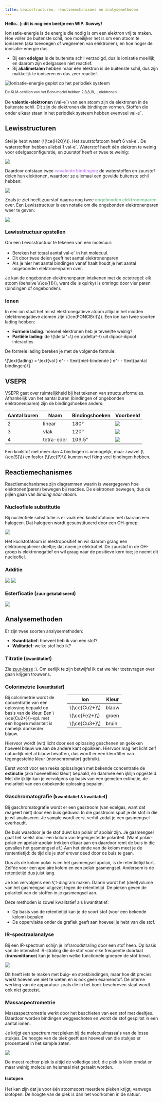 ```yaml
---
title: Lewisstructuren, reactiemechanismes en analysemethoden
---
```


**Hello.. (: dit is nog een beetje een WIP. Sowwy!**

Ionisatie-energie is de energie die nodig is om een elektron vrij te maken. Hoe voller de buitenste schil, hoe moeilijker het is om een atoom te ioniseren (aka toevoegen of wegnemen van elektronen), en hoe hoger de ionisatie-energie dus.

- Bij een **edelgas** is de buitenste schil verzadigd, dus is ionisatie moeilijk, en daarom zijn edelgassen niet reactief.
- Bij **akalimetalen** hebben maar één elektron is de buitenste schil, dus zijn makkelijk te ioniseren en dus zeer reactief.

![Ionisatie-energie geplot op het periodiek systeem](ionisatie-periodiek-systeem.png)

<small>De KLM-schillen van het Bohr-model hebben 2,8,8,18,... elektronen.</small>

De **valentie-elektronen** (val-e<sup>-</sup>) van een atoom zijn de elektronen in de buitenste schil. Dit zijn de elektronen die bindingen vormen. Stoffen die onder elkaar staan in het periodiek systeem hebben evenveel val-e<sup>-</sup>.

## Lewisstructuren

Stel je hebt water (\\(\ce{H2O}\\)). Het zuurstofatoom heeft 6 val-e<sup>-</sup>. De waterstoffen hebben allebei 1 val-e<sup>-</sup>. Waterstof heeft één elektron te weinig voor edelgasconfiguratie, en zuurstof heeft er twee te weinig:

![](covalentie0.png)

Daardoor ontstaan twee <b style="color:#c996f8">covalente bindingen</b>: de waterstoffen en zuurstof delen hun elektronen, waardoor ze allemaal een gevulde buitenste schil hebben:

![](covalentie1.png)

Zoals je ziet heeft zuurstof daarna nog twee <b style="color:#82c996">ongebonden elektronenparen</b> over. Een Lewisstructuur is een notatie om die ongebonden elektronenparen weer te geven:

![](lewis0.png)

### Lewisstructuur opstellen

Om een Lewisstructuur te tekenen van een molecuul:

- Bereken het totaal aantal val-e<sup>-</sup> in het molecuul.
- Dit door twee delen geeft het aantal elektronenparen.
- Als je hier het aantal bindingen vanaf haalt houdt je het aantal ongebonden elektronenparen over.

Je kan de ongebonden elektronenparen intekenen met de octetregel: elk atoom (behalve \\(\ce{H}\\), want die is quirky) is omringd door vier paren (bindingen of ongebonden).

### Ionen

In een ion staat het minst elektronegatieve atoom altijd in het midden (elektronegatieve atomen zijn \\(\ce{FONClBrI}\\)). Een ion kan twee soorten lading hebben:

- **Formele lading**: hoeveel elektronen heb je teveel/te weinig?
- **Partiële lading**: de \\(\delta^+\\) en \\(\delta^-\\) uit dipool-dipool interacties.

De formele lading bereken je met de volgende formule:

\\[\text{lading} = \text{val } e^- - \text{niet-bindende } e^- - \text{aantal bindingen}\\]

## VSEPR

VSEPR gaat over ruimtelijkheid bij het tekenen van structuurformules. Afhankelijk van het aantal buren (bindingen of ongebonden elektronenparen) zijn de bindingshoeken anders:

<style> td img { max-height: 65px } </style>

| Aantal&nbsp;buren | Naam | Bindingshoeken | Voorbeeld |
|--|--|--|--|
| 2 | linear | 180&deg; | ![](linear.png) |
| 3 | vlak | 120&deg; | ![](vlak.png) |
| 4 | tetra-eder | 109.5&deg; | ![](tetra-eder.png) |

Een koolstof met meer dan 4 bindingen is onmogelijk, maar zwavel (\\(\ce{S}\\)) en fosfor (\\(\ce{P}\\)) kunnen wel fking veel bindingen hebben.

## Reactiemechanismes

Reactiemechanismes zijn diagrammen waarin is weergegeven hoe elektronen(paren) bewegen bij reacties. De elektronen bewegen, dus de pijlen gaan van *binding naar atoom*.

### Nucleofiele substitutie

Bij nucleofiele substitutie is er vaak een koolstofatoom met daaraan een halogeen. Dat halogeen wordt gesubstitueerd door een OH-groep:

![](nucleofiele-substitutie.png)

Het koolstofatoom is elektropositief en wil daarom graag een elektronegatiever deeltje; dat noem je elektrofiel. De zuurstof in de OH-groep is elektronegatief en wil graag naar de positieve kern toe; je noemt dit nucleofiel.

### Additie

![](additie0.png)
![](additie1.png)

### Esterficatie (<small>zuur gekataliseerd</small>)

![](esterificatie1.png)

## Analysemethoden

Er zijn twee soorten analysemethoden:

- **Kwantitatief**: hoeveel heb ik van een stof?
- **Walitatief**: welke stof heb ik?

### Titratie (<small>kwantitatief</small>)

Zie [zuur-base](http://localhost:4000/5VWO/TW3/Scheikunde.html#titraties) :). Om eerlijk te zijn betwijfel ik dat we hier toetsvragen over gaan krijgen trouwens.

### Colorimetrie (<small>kwantitatief</small>)

<table style="float:right;max-width:300px;margin: 0 0 1em 2em">
  <thead>
    <tr>
      <th>Ion</th>
      <th>Kleur</th>
    </tr>
  </thead>
  <tbody>
    <tr>
      <td>\(\ce{Cu2+}\)</td>
      <td>blauw</td>
    </tr>
    <tr>
      <td>\(\ce{Fe2+}\)</td>
      <td>groen</td>
    </tr>
    <tr>
      <td>\(\ce{Cu3+}\)</td>
      <td>bruin</td>
    </tr>
  </tbody>
</table>

Bij colorimetrie wordt de concentratie van een oplossing bepaald op basis van de kleur. Een \\(\ce{Cu2+}\\)-opl. met een hogere molariteit is namelijk donkerder blauw.

Hiervoor wordt (wit) licht door een oplossing geschenen en gekeken hoeveel blauw we aan de andere kant oppikken. Hiervoor mag het licht zelf natuurlijk niet al blauw bevatten, dus wordt er een kleurfilter van tegengestelde kleur (monochromator) gebruikt.

Eerst wordt voor een reeks oplossingen met bekende concentratie de **extinctie** (aka hoeveelheid kleur) bepaald, en daarmee een ijklijn opgesteld. Met die ijklijn kan je vervolgens op basis van een gemeten extinctie, de molariteit van een onbekende oplossing bepalen.

### Gaschromatografie (<small>kwantitatief & kwalitatief</small>)

Bij gaschromatografie wordt er een gasstroom (van edelgas, want dat reageert niet) door een buis geduwd. In die gasstroom spuit je de stof in die je wil analyseren. Je sample wordt eerst verhit zodat je een gasmengsel overhoudt.

De buis waardoor je de stof duwt kan polair of apolair zijn. Je gasmengsel gaat het snelst door een kolom van tegengestelde polariteit. (Want polair-polair en apolair-apolair trekken elkaar aan en daardoor remt de buis in die gevallen het gasmengsel af.) Aan het einde van de kolom meet je de rententietijd: de tijd die je stof erover deed door de buis te gaan.

Dus als de kolom polair is en het gasmengsel apolair, is de retentietijd kort. Zelfde voor een apolaire kolom en een polair gasmengsel. Andersom is de retentietijd dus juist lang.

Je kan vervolgens een V,t-diagram maken. Daarin wordt het (deel)volume van het gasmengsel uitgezet tegen de retentietijd. De pieken geven de polariteit van de stoffen in je gasmengsel aan. <!--Als je dus een gasmengsel van twee stoffen hebt, één polair en één apolair, zie je als het goed is twee pieken.-->

Deze methoden is zowel kwalitatief als kwantitatief:

- Op basis van de retentietijd kan je de soort stof (voor een bekende kolom) bepalen.
- De oppervlakte onder de grafiek geeft aan hoeveel je hebt van die stof.

### IR-spectraalanalyse

Bij een IR-spectrum schijn je infraroodstraling door een stof heen. Op basis van de intensiteit IR-straling die de stof voor elke frequentie doorlaat (**transmittance**) kan je bepalen welke functionele groepen de stof bevat.

![](ir-spectrum.png)

Dit heeft iets te maken met buig- en strekbindingen, maar hoe dit precies werkt hoeven we niet te weten en is ook geen examenstof. De interne werking van de apparatuur zoals die in het boek beschreven staat wordt ook niet getoetst.

### Massaspectrometrie

Massaspectrometrie werkt door het beschieten van een stof met deeltjes. Daardoor worden bindingen weggeschoten en wordt de stof gesplitst in een aantal ionen.

Je krijgt een spectrum met pieken bij de molecuulmassa's van de losse stukjes. De hoogte van de piek geeft aan hoeveel van die stukjes er procentueel in het sample zaten.

![](massaspectrum.png)

De meest rechter piek is altijd de volledige stof; die piek is klein omdat er maar weinig moleculen helemaal niet geraakt worden.

#### Isotopen

Het kan zijn dat je voor één atoomsoort meerdere pieken krijgt, vanwege isotopen. De hoogte van de piek is dan het voorkomen in de natuur.
